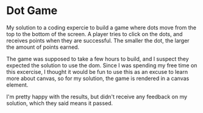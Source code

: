 # Dot Game

My solution to a coding expercie to build a game where dots move from the top to the bottom of the screen. A player tries to click
on the dots, and receives points when they are successful. The smaller the dot, the larger the amount of points earned.

The game was supposed to take a few hours to build, and I suspect they expected the solution to use the dom. Since I was spending my free time on this excercise, I thought it would be fun to use this as an excuse to learn more about canvas, so for my solution, the game is rendered in a canvas element.

I'm pretty happy with the results, but didn't receive any feedback on my solution, which they said means it passed.

